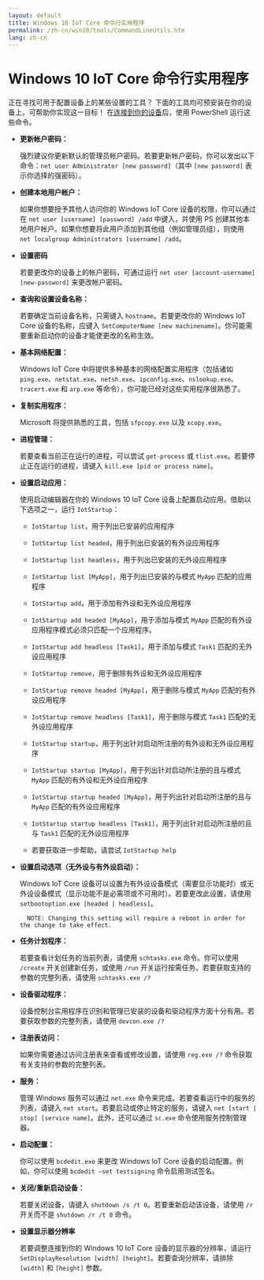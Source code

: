 ```yaml
---
layout: default
title: Windows 10 IoT Core 命令行实用程序
permalink: /zh-cn/win10/tools/CommandLineUtils.htm
lang: zh-cn
---
```


# Windows 10 IoT Core 命令行实用程序

正在寻找可用于配置设备上的某些设置的工具？ 下面的工具均可预安装在你的设备上，可帮助你实现这一目标！ 在[连接到你的设备]({{site.baseurl}}/{{page.lang}}/win10/samples/PowerShell.htm)后，使用 PowerShell 运行这些命令。

* **更新帐户密码：**

	强烈建议你更新默认的管理员帐户密码。若要更新帐户密码，你可以发出以下命令：`net user Administrator [new password]`（其中 `[new password]` 表示你选择的强密码）。

* **创建本地用户帐户：**

	如果你想要授予其他人访问你的 Windows IoT Core 设备的权限，你可以通过在 `net user [username] [password] /add` 中键入，并使用 PS 创建其他本地用户帐户。如果你想要将此用户添加到其他组（例如管理员组），则使用 `net localgroup Administrators [username] /add`。

* **设置密码**

	若要更改你的设备上的帐户密码，可通过运行 `net user [account-username] [new-password]` 来更改帐户密码。

* **查询和设置设备名称：**

	若要确定当前设备名称，只需键入 `hostname`。若要更改你的 Windows IoT Core 设备的名称，应键入 `SetComputerName [new machinename]`。你可能需要重新启动你的设备才能使更改的名称生效。

* **基本网络配置：**

	Windows IoT Core 中将提供多种基本的网络配置实用程序（包括诸如 `ping.exe`、`netstat.exe`、`netsh.exe`、`ipconfig.exe`、`nslookup.exe`、`tracert.exe` 和 `arp.exe` 等命令），你可能已经对这些实用程序很熟悉了。

* **复制实用程序：**

	Microsoft 将提供熟悉的工具，包括 `sfpcopy.exe` 以及 `xcopy.exe`。

* **进程管理：**

	若要查看当前正在运行的进程，可以尝试 `get-process` 或 `tlist.exe`。若要停止正在运行的进程，请键入 `kill.exe [pid or process name]`。

* **设置启动应用：**

	使用启动编辑器在你的 Windows 10 IoT Core 设备上配置启动应用。借助以下选项之一，运行 `IotStartup`：

	* `IotStartup list`，用于列出已安装的应用程序

    * `IotStartup list headed`，用于列出已安装的有外设应用程序

    * `IotStartup list headless`，用于列出已安装的无外设应用程序

    * `IotStartup list [MyApp]`，用于列出已安装的与模式 `MyApp` 匹配的应用程序

    * `IotStartup add`，用于添加有外设和无外设应用程序

    * `IotStartup add headed [MyApp]`，用于添加与模式 `MyApp` 匹配的有外设应用程序模式必须只匹配一个应用程序。

    * `IotStartup add headless [Task1]`，用于添加与模式 `Task1` 匹配的无外设应用程序

    * `IotStartup remove`，用于删除有外设和无外设应用程序

    * `IotStartup remove headed [MyApp]`，用于删除与模式 `MyApp` 匹配的有外设应用程序

    * `IotStartup remove headless [Task1]`，用于删除与模式 `Task1` 匹配的无外设应用程序

    * `IotStartup startup`，用于列出针对启动所注册的有外设和无外设应用程序

    * `IotStartup startup [MyApp]`，用于列出针对启动所注册的且与模式 `MyApp` 匹配的有外设和无外设应用程序

    * `IotStartup startup headed [MyApp]`，用于列出针对启动所注册的且与 `MyApp` 匹配的有外设应用程序

    * `IotStartup startup headless [Task1]`，用于列出针对启动所注册的且与 `Task1` 匹配的无外设应用程序

	* 若要获取进一步帮助，请尝试 `IotStartup help`

* **设置启动选项（无外设与有外设启动）：**

	Windows IoT Core 设备可以设置为有外设设备模式（需要显示功能时）或无外设设备模式（显示功能不是必需项或不可用时）。若要更改此设置，请使用 `setbootoption.exe [headed | headless]`。

		NOTE: Changing this setting will require a reboot in order for the change to take effect.

* **任务计划程序：**

	若要查看计划任务的当前列表，请使用 `schtasks.exe` 命令。你可以使用 `/create` 开关创建新任务，或使用 `/run` 开关运行按需任务。若要获取支持的参数的完整列表，请使用 `schtasks.exe /?`

* **设备驱动程序：**

	设备控制台实用程序在识别和管理已安装的设备和驱动程序方面十分有用。若要获取参数的完整列表，请使用 `devcon.exe /?`

* **注册表访问：**

	如果你需要通过访问注册表来查看或修改设置，请使用 `reg.exe /?` 命令获取有关支持的参数的完整列表。

* **服务：**

	管理 Windows 服务可以通过 `net.exe` 命令来完成。若要查看运行中的服务的列表，请键入 `net start`。若要启动或停止特定的服务，请键入 `net [start | stop] [service name]`。此外，还可以通过 `sc.exe` 命令使用服务控制管理器。

* **启动配置：**

	你可以使用 `bcdedit.exe` 来更改 Windows IoT Core 设备的启动配置。例如，你可以使用 `bcdedit –set testsigning` 命令启用测试签名。

* **关闭/重新启动设备：**

	若要关闭设备，请键入 `shutdown /s /t 0`。若要重新启动该设备，请使用 `/r` 开关而不是 `shutdown /r /t 0` 命令。

* **设置显示器分辨率**

	若要调整连接到你的 Windows 10 IoT Core 设备的显示器的分辨率，请运行 `SetDisplayResolution [width] [height]`。若要查询分辨率，请排除 `[width]` 和 `[height]` 参数。
